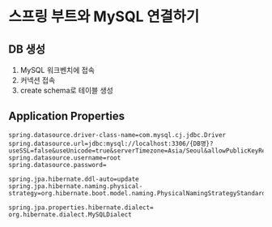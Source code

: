 # 스프링 부트와 MySQL 연결하기

## DB 생성

1. MySQL 워크벤치에 접속
2. 커넥션 접속
3. create schema로 테이블 생성

## Application Properties

```properties
spring.datasource.driver-class-name=com.mysql.cj.jdbc.Driver
spring.datasource.url=jdbc:mysql://localhost:3306/{DB명}?useSSL=false&useUnicode=true&serverTimezone=Asia/Seoul&allowPublicKeyRetrieval=true
spring.datasource.username=root
spring.datasource.password=

spring.jpa.hibernate.ddl-auto=update
spring.jpa.hibernate.naming.physical-strategy=org.hibernate.boot.model.naming.PhysicalNamingStrategyStandardImpl

spring.jpa.properties.hibernate.dialect= org.hibernate.dialect.MySQLDialect
```
